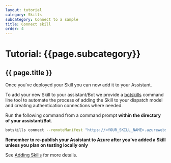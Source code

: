 ```yaml
---
layout: tutorial
category: Skills
subcategory: Connect to a sample
title: Connect skill
order: 4
---
```


# Tutorial: {{page.subcategory}} 

## {{ page.title }}

Once you've deployed your Skill you can now add it to your Assistant. 

To add your new Skill to your assistant/Bot we provide a [botskills](https://www.npmjs.com/package/botskills) command line tool to automate the process of adding the Skill to your dispatch model and creating authentication connections where needed. 

Run the following command from a command prompt **within the directory of your assistant/Bot**. 

```bash
botskills connect --remoteManifest "https://<YOUR_SKILL_NAME>.azurewebsites.net/manifest/manifest-1.1.json" --cs
```

**Remember to re-publish your Assistant to Azure after you've added a Skill unless you plan on testing locally only**

See [Adding Skills]({{site.baseurl}}/skills/handbook/add-skills-to-a-virtual-assistant/) for more details.
